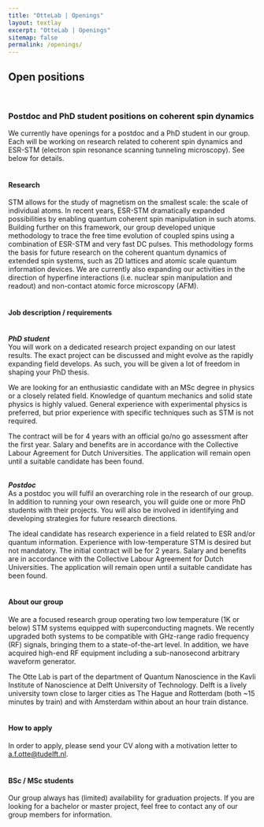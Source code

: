 ```yaml
---
title: "OtteLab | Openings"
layout: textlay
excerpt: "OtteLab | Openings"
sitemap: false
permalink: /openings/
---
```


## Open positions
<br />

### Postdoc and PhD student positions on coherent spin dynamics

We currently have openings for a postdoc and a PhD student in our group. Each will be working on research related to coherent spin dynamics and ESR-STM (electron spin resonance scanning tunneling microscopy). See below for details.
<br />
<br />

#### Research

STM allows for the study of magnetism on the smallest scale: the scale of individual atoms. In recent years, ESR-STM dramatically expanded possibilities by enabling quantum coherent spin manipulation in such atoms. Building further on this framework, our group developed unique methodology to trace the free time evolution of coupled spins using a combination of ESR-STM and very fast DC pulses. This methodology forms the basis for future research on the coherent quantum dynamics of extended spin systems, such as 2D lattices and atomic scale quantum information devices. We are currently also expanding our activities in the direction of hyperfine interactions (i.e. nuclear spin manipulation and readout) and non-contact atomic force microscopy (AFM).
<br />
<br />


#### Job description / requirements

<br /><i>**PhD student**</i><br />
You will work on a dedicated research project expanding on our latest results. The exact project can be discussed and might evolve as the rapidly expanding field develops. As such, you will be given a lot of freedom in shaping your PhD thesis.

We are looking for an enthusiastic candidate with an MSc degree in physics or a closely related field. Knowledge of quantum mechanics and solid state physics is highly valued. General experience with experimental physics is preferred, but prior experience with specific techniques such as STM is not required.

The contract will be for 4 years with an official go/no go assessment after the first year. Salary and benefits are in accordance with the Collective Labour Agreement for Dutch Universities. The application will remain open until a suitable candidate has been found.

<br /><i>**Postdoc**</i><br />
As a postdoc you will fulfil an overarching role in the research of our group. In addition to running your own research, you will guide one or more PhD students with their projects. You will also be involved in identifying and developing strategies for future research directions.

The ideal candidate has research experience in a field related to ESR and/or quantum information. Experience with low-temperature STM is desired but not mandatory. The initial contract will be for 2 years. Salary and benefits are in accordance with the Collective Labour Agreement for Dutch Universities. The application will remain open until a suitable candidate has been found.
<br />
<br />


#### About our group

We are a focused research group operating two low temperature (1K or below) STM systems equipped with superconducting magnets. We recently upgraded both systems to be compatible with GHz-range radio frequency (RF) signals, bringing them to a state-of-the-art level. In addition, we have acquired high-end RF equipment including a sub-nanosecond arbitrary waveform generator.

The Otte Lab is part of the department of Quantum Nanoscience in the Kavli Institute of Nanoscience at Delft University of Technology. Delft is a lively university town close to larger cities as The Hague and Rotterdam (both ~15 minutes by train) and with Amsterdam within about an hour train distance.
<br />
<br />


#### How to apply
In order to apply, please send your CV along with a motivation letter to <a href="mailto:a.f.otte@tudelft.nl">a.f.otte@tudelft.nl</a>.
<br />
<br />


#### BSc / MSc students

Our group always has (limited) availability for graduation projects. If you are looking for a bachelor or master project, feel free to contact any of our group members for information.
<br />
<br />
